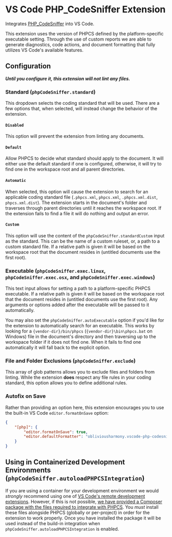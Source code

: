 # VS Code PHP_CodeSniffer Extension

Integrates [PHP_CodeSniffer](https://github.com/squizlabs/PHP_CodeSniffer) into VS Code.

This extension uses the version of PHPCS defined by the platform-specific executable setting. Through the use of
custom reports we are able to generate diagnostics, code actions, and document formatting that fully utilizes
VS Code's available features.

## Configuration

_**Until you configure it, this extension will not lint any files.**_

### Standard (`phpCodeSniffer.standard`)

This dropdown selects the coding standard that will be used. There are a few options that, when selected, will instead change the behavior of the extension.

#### `Disabled`

This option will prevent the extension from linting any documents.

#### `Default`

Allow PHPCS to decide what standard should apply to the document. It will either use the default standard if one is configured, otherwise, it will try to find one in the workspace root and all parent directories.

#### `Automatic`

When selected, this option will cause the extension to search for an applicable coding standard file (`.phpcs.xml`, `phpcs.xml`, `.phpcs.xml.dist`, `phpcs.xml.dist`). The extension starts in the document's folder and traverses through parent directories until it reaches the workspace root. If the extension fails to find a file it will do nothing and output an error.

#### `Custom`

This option will use the content of the `phpCodeSniffer.standardCustom` input as the standard. This can be the name of a custom ruleset, or, a path to a custom standard file. If a relative path is given it will be based
on the workspace root that the document resides in (untitled documents use the first root).

### Executable (`phpCodeSniffer.exec.linux`, `phpCodeSniffer.exec.osx`, and `phpCodeSniffer.exec.windows`)

This text input allows for setting a path to a platform-specific PHPCS executable. If a relative path is given it will be
based on the workspace root that the document resides in (untitled documents use the first root). Any arguments or options
added after the executable will be passed to it automatically.

You may also set the
`phpCodeSniffer.autoExecutable` option if you'd like for the extension to automatically search for an executable. This
works by looking for a `{vendor-dir}/bin/phpcs` (`{vendor-dir}\bin\phpcs.bat` on Windows) file in the document's directory and then
traversing up to the workspace folder if it does not find one. When it fails to find one automatically it will
fall back to the explicit option.

### File and Folder Exclusions (`phpCodeSniffer.exclude`)

This array of glob patterns allows you to exclude files and folders from linting. While the extension **does** respect
any file rules in your coding standard, this option allows you to define additional rules.

### Autofix on Save

 Rather than providing an option here, this extension encourages you to use the built-in VS Code `editor.formatOnSave` option:

 ```json
 {
     "[php]": {
         "editor.formatOnSave": true,
         "editor.defaultFormatter": "obliviousharmony.vscode-php-codesniffer"
     }
 }
 ```

## Using in Containerized Development Environments (`phpCodeSniffer.autoloadPHPCSIntegration`)

If you are using a container for your development environment we would _strongly_ recommend using one of [VS Code's remote development extensions](https://code.visualstudio.com/docs/remote/remote-overview). However, if this is not possible, [we have provided a Composer package with the files required to integrate with PHPCS](./assets/phpcs-integration). You _must_ install these files alongside PHPCS (globally or per-project) in order for the extension to work properly. Once you have installed the package it will be used instead of the build-in integration when `phpCodeSniffer.autoloadPHPCSIntegration` is enabled.
